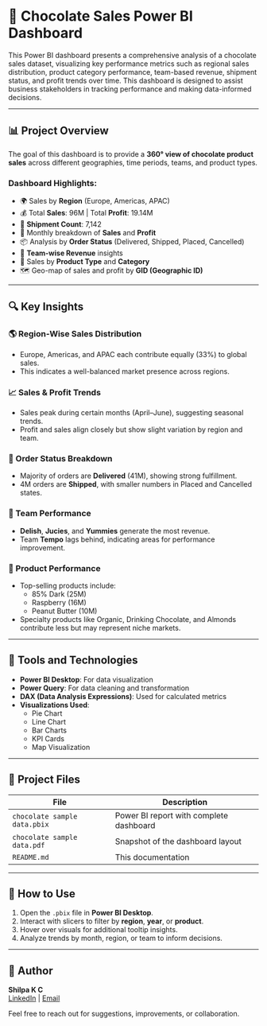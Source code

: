 # 🍫 Chocolate Sales Power BI Dashboard

This Power BI dashboard presents a comprehensive analysis of a chocolate sales dataset, visualizing key performance metrics such as regional sales distribution, product category performance, team-based revenue, shipment status, and profit trends over time. This dashboard is designed to assist business stakeholders in tracking performance and making data-informed decisions.

---

## 📊 Project Overview

The goal of this dashboard is to provide a **360° view of chocolate product sales** across different geographies, time periods, teams, and product types.

### Dashboard Highlights:
- 🌍 Sales by **Region** (Europe, Americas, APAC)
- 💰 Total **Sales**: 96M | Total **Profit**: 19.14M
- 🚚 **Shipment Count**: 7,142
- 📆 Monthly breakdown of **Sales** and **Profit**
- 📦 Analysis by **Order Status** (Delivered, Shipped, Placed, Cancelled)
- 👥 **Team-wise Revenue** insights
- 🍬 Sales by **Product Type** and **Category**
- 🗺️ Geo-map of sales and profit by **GID (Geographic ID)**

---

## 🔍 Key Insights

### 🌎 Region-Wise Sales Distribution
- Europe, Americas, and APAC each contribute equally (33%) to global sales.
- This indicates a well-balanced market presence across regions.

### 📈 Sales & Profit Trends
- Sales peak during certain months (April–June), suggesting seasonal trends.
- Profit and sales align closely but show slight variation by region and team.

### 🚚 Order Status Breakdown
- Majority of orders are **Delivered** (41M), showing strong fulfillment.
- 4M orders are **Shipped**, with smaller numbers in Placed and Cancelled states.

### 👥 Team Performance
- **Delish**, **Jucies**, and **Yummies** generate the most revenue.
- Team **Tempo** lags behind, indicating areas for performance improvement.

### 🍫 Product Performance
- Top-selling products include:
  - 85% Dark (25M)
  - Raspberry (16M)
  - Peanut Butter (10M)
- Specialty products like Organic, Drinking Chocolate, and Almonds contribute less but may represent niche markets.

---

## 🧰 Tools and Technologies

- **Power BI Desktop**: For data visualization
- **Power Query**: For data cleaning and transformation
- **DAX (Data Analysis Expressions)**: Used for calculated metrics
- **Visualizations Used**:
  - Pie Chart
  - Line Chart
  - Bar Charts
  - KPI Cards
  - Map Visualization

---

## 📁 Project Files

| File                          | Description                                  |
|-------------------------------|----------------------------------------------|
| `chocolate sample data.pbix`  | Power BI report with complete dashboard      |
| `chocolate sample data.pdf`   | Snapshot of the dashboard layout             |
| `README.md`                   | This documentation                           |

---

## 🚀 How to Use

1. Open the `.pbix` file in **Power BI Desktop**.
2. Interact with slicers to filter by **region**, **year**, or **product**.
3. Hover over visuals for additional tooltip insights.
4. Analyze trends by month, region, or team to inform decisions.

---

## 📝 Author

**Shilpa K C**  
[LinkedIn](https://www.linkedin.com/in/shilpa-kc) | [Email](shilpakcc@gmail.com)

Feel free to reach out for suggestions, improvements, or collaboration.

